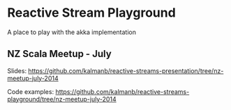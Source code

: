 # Reactive Stream Playground

A place to play with the akka implementation


## NZ Scala Meetup - July

Slides: https://github.com/kalmanb/reactive-streams-presentation/tree/nz-meetup-july-2014

Code examples: https://github.com/kalmanb/reactive-streams-playground/tree/nz-meetup-july-2014
